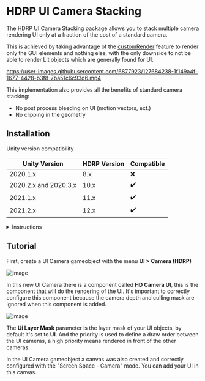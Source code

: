 # HDRP UI Camera Stacking

The HDRP UI Camera Stacking package allows you to stack multiple camera rendering UI only at a fraction of the cost of a standard camera.

This is achieved by taking advantage of the [customRender](https://docs.unity3d.com/Packages/com.unity.render-pipelines.high-definition@12.0/api/UnityEngine.Rendering.HighDefinition.HDAdditionalCameraData.html#UnityEngine_Rendering_HighDefinition_HDAdditionalCameraData_customRender) feature to render only the GUI elements and nothing else, with the only downside to not be able to render Lit objects which are generally found for UI.

https://user-images.githubusercontent.com/6877923/127684238-1f149a4f-1677-4428-b3f8-7ba51c6c93d6.mp4


This implementation also provides all the benefits of standard camera stacking:
- No post process bleeding on UI (motion vectors, ect.)
- No clipping in the geometry

## Installation

Unity version compatibility

Unity Version | HDRP Version | Compatible
--- | --- | ---
2020.1.x | 8.x | ❌
2020.2.x and 2020.3.x | 10.x | ✔️
2021.1.x | 11.x | ✔️
2021.2.x | 12.x | ✔️

<details><summary>Instructions</summary>

HDRP UI Camera stacking is available on the [OpenUPM](https://openupm.com/packages/com.alelievr.hdrp-ui-camera-stacking/) package registry, to install it in your project, follow the instructions below.

1. Open the `Project Settings` and go to the `Package Manager` tab.
2. In the `Scoped Registry` section, click on the small `+` icon to add a new [scoped registry](https://docs.unity3d.com/2020.2/Documentation/Manual/upm-scoped.html) and fill the following information:
```
Name:     Open UPM
URL:      https://package.openupm.com
Scope(s): com.alelievr
```
3. Then below the scoped registries, you need to enable `Preview Packages`.
4. Next, open the `Package Manager` window, select `My Registries` in the top left corner and you should be able to see the **HDRP UI Camera Stacking** package.
5. Click the `Install` button and you can start using the package :)

![PackageManager](https://user-images.githubusercontent.com/6877923/127833767-8ffcaa0d-a655-4abd-820e-c08182eb51f8.png)
  
:warning: If you don't see `My Registries` in the dropdown for some reason, click on the `+` icon in the top left corner of the package manager window and select `Add package from Git URL`, then paste `com.alelievr.hdrp-ui-camera-stacking` and click `Add`.

Note that sometimes, the package manager can be slow to update the list of available packages. In that case, you can force it by clicking the circular arrow button at the bottom of the package list.

</details>

## Tutorial

First, create a UI Camera gameobject with the menu **UI > Camera (HDRP)**

![image](https://user-images.githubusercontent.com/6877923/127682755-234353a1-9562-4d1e-b659-ac61928632d4.png)

In this new UI Camera there is a component called **HD Camera UI**, this is the component that will do the rendering of the UI. It's important to correctly configure this component because the camera depth and culling mask are ignored when this component is added.

![image](https://user-images.githubusercontent.com/6877923/127683260-89a0060a-02d5-4612-ac7c-94f95e6f1879.png)

The **Ui Layer Mask** parameter is the layer mask of your UI objects, by default it's set to **UI**. And the priority is used to define a draw order between the UI cameras, a high priority means rendered in front of the other cameras.

In the UI Camera gameobject a canvas was also created and correctly configured with the "Screen Space - Camera" mode. You can add your UI in this canvas.
